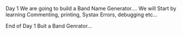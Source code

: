 Day 1
We are going to build a Band Name Generator....
We will Start by learning Commenting, printing, Systax Errors, debugging etc...

End of Day 1
Buit a Band Genrator...